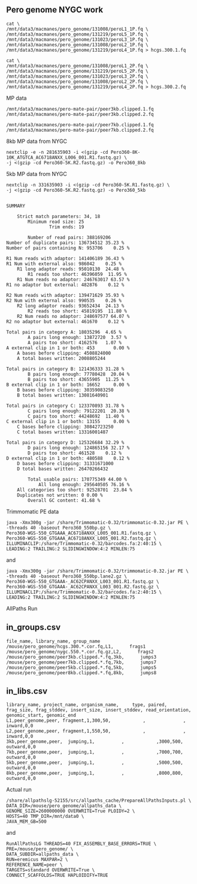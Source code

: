 Pero genome NYGC work
--

    cat \
    /mnt/data3/macmanes/pero_genome/131008/peroL1_1P.fq \
    /mnt/data3/macmanes/pero_genome/131219/peroL5_1P.fq \
    /mnt/data3/macmanes/pero_genome/131023/peroL3_1P.fq \
    /mnt/data3/macmanes/pero_genome/131008/peroL2_1P.fq \
    /mnt/data3/macmanes/pero_genome/131219/peroL4_1P.fq > hcgs.300.1.fq
    
    cat \
    /mnt/data3/macmanes/pero_genome/131008/peroL1_2P.fq \
    /mnt/data3/macmanes/pero_genome/131219/peroL5_2P.fq \
    /mnt/data3/macmanes/pero_genome/131023/peroL3_2P.fq \
    /mnt/data3/macmanes/pero_genome/131008/peroL2_2P.fq \
    /mnt/data3/macmanes/pero_genome/131219/peroL4_2P.fq > hcgs.300.2.fq

MP data

    /mnt/data3/macmanes/pero-mate-pair/peer3kb.clipped.1.fq
    /mnt/data3/macmanes/pero-mate-pair/peer3kb.clipped.2.fq
    
    /mnt/data3/macmanes/pero-mate-pair/peer7kb.clipped.1.fq
    /mnt/data3/macmanes/pero-mate-pair/peer7kb.clipped.2.fq

8kb MP data from NYGC

	nextclip -e -n 281635903 -i <(gzip -cd Pero360-8K-10K_ATGTCA_AC6718ANXX_L006_001.R1.fastq.gz) \
	-j <(gzip -cd Pero360-5K.R2.fastq.gz) -o Pero360_8kb

5kb MP data from NYGC

	nextclip -n 331635903 -i <(gzip -cd Pero360-5K.R1.fastq.gz) \
	-j <(gzip -cd Pero360-5K.R2.fastq.gz) -o Pero360_5kb


    SUMMARY
    
        Strict match parameters: 34, 18
            Minimum read size: 25
                    Trim ends: 19
    
            Number of read pairs: 388169206
    Number of duplicate pairs: 136734512 35.23 %
    Number of pairs containing N: 953706    0.25 %
    
    R1 Num reads with adaptor: 141406189 36.43 %
    R1 Num with external also: 986042    0.25 %
        R1 long adaptor reads: 95010130  24.48 %
            R1 reads too short: 46396059  11.95 %
        R1 Num reads no adaptor: 246763017 63.57 %
    R1 no adaptor but external: 482876    0.12 %
    
    R2 Num reads with adaptor: 139471629 35.93 %
    R2 Num with external also: 990535    0.26 %
        R2 long adaptor reads: 93652434  24.13 %
            R2 reads too short: 45819195  11.80 %
        R2 Num reads no adaptor: 248697577 64.07 %
    R2 no adaptor but external: 461670    0.12 %
    
    Total pairs in category A: 18035296  4.65 %
            A pairs long enough: 13872720  3.57 %
            A pairs too short: 4162576   1.07 %
    A external clip in 1 or both: 453       0.00 %
        A bases before clipping: 4508824000
        A total bases written: 2008805244
    
    Total pairs in category B: 121436333 31.28 %
            B pairs long enough: 77780428  20.04 %
            B pairs too short: 43655905  11.25 %
    B external clip in 1 or both: 16652     0.00 %
        B bases before clipping: 30359083250
        B total bases written: 13081640901
    
    Total pairs in category C: 123370893 31.78 %
            C pairs long enough: 79122201  20.38 %
            C pairs too short: 44248692  11.40 %
    C external clip in 1 or both: 13155     0.00 %
        C bases before clipping: 30842723250
        C total bases written: 13316001487
    
    Total pairs in category D: 125326684 32.29 %
            D pairs long enough: 124865156 32.17 %
            D pairs too short: 461528    0.12 %
    D external clip in 1 or both: 480588    0.12 %
        D bases before clipping: 31331671000
        D total bases written: 26470266432
    
            Total usable pairs: 170775349 44.00 %
                All long enough: 295640505 76.16 %
        All categories too short: 92528701  23.84 %
        Duplicates not written: 0 0.00 %
            Overall GC content: 41.68 %


Trimmomatic PE data

    java -Xmx300g -jar /share/Trimmomatic-0.32/trimmomatic-0.32.jar PE \
    -threads 40 -baseout Pero360_550bp.gz \
    Pero360-WGS-550_GTGAAA_AC6718ANXX_L005_001.R1.fastq.gz \
    Pero360-WGS-550_GTGAAA_AC6718ANXX_L005_001.R2.fastq.gz \
    ILLUMINACLIP:/share/Trimmomatic-0.32/barcodes.fa:2:40:15 \
    LEADING:2 TRAILING:2 SLIDINGWINDOW:4:2 MINLEN:75
    
and 

    java -Xmx300g -jar /share/Trimmomatic-0.32/trimmomatic-0.32.jar PE \
    -threads 40 -baseout Pero360_550bp.lane2.gz \
    Pero360-WGS-550_GTGAAA-_AC62CPANXX_L003_001.R1.fastq.gz \
    Pero360-WGS-550_GTGAAA-_AC62CPANXX_L003_001.R2.fastq.gz \
    ILLUMINACLIP:/share/Trimmomatic-0.32/barcodes.fa:2:40:15 \
    LEADING:2 TRAILING:2 SLIDINGWINDOW:4:2 MINLEN:75
    






AllPaths Run

in_groups.csv
--
	file_name, library_name, group_name
	/mouse/pero_genome/hcgs.300.*.cor.fq,L1,      frags1
	/mouse/pero_genome/nygc.550.*.cor.fq.gz,L2,      frags2
	/mouse/pero_genome/peer3kb.clipped.*.fq,3kb,      jumps3
	/mouse/pero_genome/peer7kb.clipped.*.fq,7kb,      jumps7
	/mouse/pero_genome/peer5kb.clipped.*.fq,5kb,      jumps5
	/mouse/pero_genome/peer8kb.clipped.*.fq,8kb,      jumps8
	

in_libs.csv
--

	library_name, project_name, organism_name,     type, paired, frag_size, frag_stddev, insert_size, insert_stddev, read_orientation, genomic_start, genomic_end
	L1,peer_genome,peer, fragment,1,300,50,            ,              ,           inward,0,0
	L2,peer_genome,peer, fragment,1,550,50,            ,              ,           inward,0,0
	3kb,peer_genome,peer,  jumping,1,          ,            ,3000,500,          outward,0,0
	7kb,peer_genome,peer,  jumping,1,          ,            ,7000,700,          outward,0,0
	5kb,peer_genome,peer,  jumping,1,          ,            ,5000,500,          outward,0,0
	8kb,peer_genome,peer,  jumping,1,          ,            ,8000,800,          outward,0,0


Actual run

    /share/allpathslg-52155/src/allpaths_cache/PrepareAllPathsInputs.pl \
    DATA_DIR=/mouse/pero_genome/allpaths_data \
    GENOME_SIZE=2600000000 OVERWRITE=True PLOIDY=2 \
    HOSTS=40 TMP_DIR=/mnt/data0 \
    JAVA_MEM_GB=500


and

    RunAllPathsLG THREADS=40 FIX_ASSEMBLY_BASE_ERRORS=TRUE \
    PRE=/mouse/pero_genome/ \
    DATA_SUBDIR=allpaths_data \
    RUN=eremicus MAXPAR=2 \
    REFERENCE_NAME=peer \
    TARGETS=standard OVERWRITE=True \
    CONNECT_SCAFFOLDS=TRUE HAPLOIDIFY=TRUE
